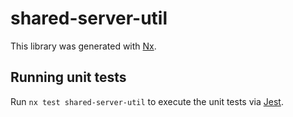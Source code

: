 # shared-server-util

This library was generated with [Nx](https://nx.dev).

## Running unit tests

Run `nx test shared-server-util` to execute the unit tests via [Jest](https://jestjs.io).
